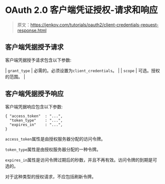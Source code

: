 # OAuth 2.0 客户端凭证授权-请求和响应

> 原文：<https://jenkov.com/tutorials/oauth2/client-credentials-request-response.html>

## 客户端凭据授予请求

客户端凭据授予请求包含以下参数:

| `grant_type` | 必需的。必须设置为`client_credentials`。 |
| `scope` | 可选。授权的范围。 |

## 客户端凭据授予响应

客户端凭据响应包含以下参数:

```
{ "access_token"  : "...",
  "token_type"    : "...",
  "expires_in"    : "...",
}

```

`access_token`属性是由授权服务器分配的访问令牌。

`token_type`属性是由授权服务器分配的一种令牌。

`expires_in`属性是访问令牌过期后的秒数，并且不再有效。访问令牌的到期是可选的。

对于这种类型的授权请求，不应包括刷新令牌。
